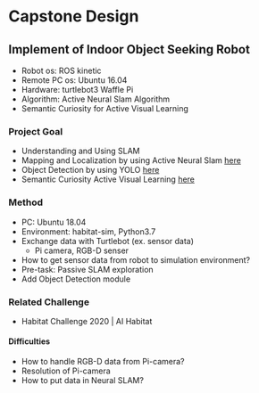 # Capstone Design
## Implement of Indoor Object Seeking Robot
* Robot os: ROS kinetic
* Remote PC os: Ubuntu 16.04
* Hardware: turtlebot3 Waffle Pi 
* Algorithm: Active Neural Slam Algorithm
* Semantic Curiosity for Active Visual Learning
### Project Goal
* Understanding and Using SLAM
* Mapping and Localization by using Active Neural Slam [here](https://github.com/devendrachaplot/Neural-SLAM)
* Object Detection by using YOLO [here](https://pjreddie.com/darknet/yolo/)
* Semantic Curiosity Active Visual Learning [here](https://www.cs.cmu.edu/~dchaplot/projects/SemanticCuriosity.html)
### Method
* PC: Ubuntu 18.04
* Environment: habitat-sim, Python3.7
* Exchange data with Turtlebot (ex. sensor data)
  * Pi camera, RGB-D senser
* How to get sensor data from robot to simulation environment?
* Pre-task: Passive SLAM exploration
* Add Object Detection module
### Related Challenge
* Habitat Challenge 2020 | AI Habitat
#### Difficulties
* How to handle RGB-D data from Pi-camera?
* Resolution of Pi-camera
* How to put data in Neural SLAM?
